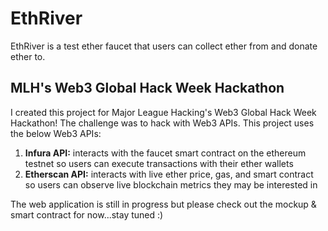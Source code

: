# EthRiver

EthRiver is a test ether faucet that users can collect ether from and donate ether to.

## MLH's Web3 Global Hack Week Hackathon

I created this project for Major League Hacking's Web3 Global Hack Week Hackathon! The challenge was to hack with Web3 APIs. This project uses the below Web3 APIs:

1. **Infura API:** interacts with the faucet smart contract on the ethereum testnet so users can execute transactions with their ether wallets
2. **Etherscan API:** interacts with live ether price, gas, and smart contract so users can observe live blockchain metrics they may be interested in

The web application is still in progress but please check out the mockup & smart contract for now...stay tuned :)
